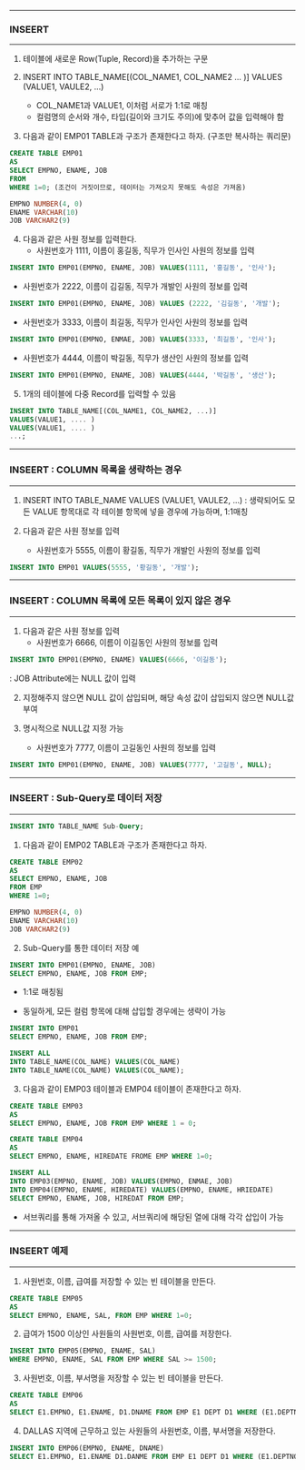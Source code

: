 -----
### INSEERT
-----
1. 테이블에 새로운 Row(Tuple, Record)을 추가하는 구문
2. INSERT INTO TABLE_NAME[(COL_NAME1, COL_NAME2 ... )] VALUES (VALUE1, VAULE2, ...)
   - COL_NAME1과 VALUE1, 이처럼 서로가 1:1로 매칭
   - 컬럼명의 순서와 개수, 타입(길이와 크기도 주의)에 맞추어 값을 입력해야 함
     
3. 다음과 같이 EMP01 TABLE과 구조가 존재한다고 하자. (구조만 복사하는 쿼리문)
```sql
CREATE TABLE EMP01
AS
SELECT EMPNO, ENAME, JOB
FROM
WHERE 1=0; (조건이 거짓이므로, 데이터는 가져오지 못해도 속성은 가져옴)
```

```sql
EMPNO NUMBER(4, 0)
ENAME VARCHAR(10)
JOB VARCHAR2(9)
```

4. 다음과 같은 사원 정보를 입력한다.
   - 사원번호가 1111, 이름이 홍길동, 직무가 인사인 사원의 정보를 입력
```sql
INSERT INTO EMP01(EMPNO, ENAME, JOB) VALUES(1111, '홍길동', '인사');
```

  - 사원번호가 2222, 이름이 김길동, 직무가 개발인 사원의 정보를 입력
```sql
INSERT INTO EMP01(EMPNO, ENAME, JOB) VALUES (2222, '김길동', '개발');
```

  - 사원번호가 3333, 이름이 최길동, 직무가 인사인 사원의 정보를 입력
```sql
INSERT INTO EMP01(EMPNO, ENMAE, JOB) VALUES(3333, '최길동', '인사');
```

  - 사원번호가 4444, 이름이 박길동, 직무가 생산인 사원의 정보를 입력
```sql
INSERT INTO EMP01(EMPNO, ENAME, JOB) VALUES(4444, '박길동', '생산');
```

5. 1개의 테이블에 다중 Record를 입력할 수 있음
```sql
INSERT INTO TABLE_NAME[(COL_NAME1, COL_NAME2, ...)]
VALUES(VALUE1, .... )
VALUES(VALUE1, .... )
...;
```

-----
### INSEERT : COLUMN 목록을 생략하는 경우
-----
1. INSERT INTO TABLE_NAME VALUES (VALUE1, VAULE2, ...)
   : 생략되어도 모든 VALUE 항목대로 각 테이블 항목에 넣을 경우에 가능하며, 1:1매칭

2. 다음과 같은 사원 정보를 입력
   - 사원번호가 5555, 이름이 황길동, 직무가 개발인 사원의 정보를 입력
```sql
INSERT INTO EMP01 VALUES(5555, '황길동', '개발');
```

-----
### INSEERT : COLUMN 목록에 모든 목록이 있지 않은 경우
-----
1. 다음과 같은 사원 정보를 입력
   - 사원번호가 6666, 이름이 이길동인 사원의 정보를 입력
```sql
INSERT INTO EMP01(EMPNO, ENAME) VALUES(6666, '이길동');
```
  : JOB Attribute에는 NULL 값이 입력   

2. 지정해주지 않으면 NULL 값이 삽입되며, 해당 속성 값이 삽입되지 않으면 NULL값 부여

3. 명시적으로 NULL값 지정 가능
   - 사원번호가 7777, 이름이 고길동인 사원의 정보를 입력
```sql
INSERT INTO EMP01(EMPNO, ENAME, JOB) VALUES(7777, '고길동', NULL);
```

-----
### INSEERT : Sub-Query로 데이터 저장
-----
```sql
INSERT INTO TABLE_NAME Sub-Query;
```

1. 다음과 같이 EMP02 TABLE과 구조가 존재한다고 하자.
```sql
CREATE TABLE EMP02
AS
SELECT EMPNO, ENAME, JOB
FROM EMP
WHERE 1=0;
```

```sql
EMPNO NUMBER(4, 0)
ENAME VARCHAR(10)
JOB VARCHAR2(9)
```

2. Sub-Query를 통한 데이터 저장 예
```sql
INSERT INTO EMP01(EMPNO, ENAME, JOB)
SELECT EMPNO, ENAME, JOB FROM EMP;
```
   - 1:1로 매칭됨

   - 동일하게, 모든 컬럼 항목에 대해 삽입할 경우에는 생략이 가능
```sql
INSERT INTO EMP01
SELECT EMPNO, ENAME, JOB FROM EMP;
```


```sql
INSERT ALL
INTO TABLE_NAME(COL_NAME) VALUES(COL_NAME)
INTO TABLE_NAME(COL_NAME) VALUES(COL_NAME);
```
3. 다음과 같이 EMP03 테이블과 EMP04 테이블이 존재한다고 하자.
```sql
CREATE TABLE EMP03
AS
SELECT EMPNO, ENAME, JOB FROM EMP WHERE 1 = 0;
```
```sql
CREATE TABLE EMP04
AS
SELECT EMPNO, ENAME, HIREDATE FROME EMP WHERE 1=0;
```

```sql
INSERT ALL
INTO EMP03(EMPNO, ENAME, JOB) VALUES(EMPNO, ENMAE, JOB)
INTO EMP04(EMPNO, ENAME, HIREDATE) VALUES(EMPNO, ENAME, HRIEDATE)
SELECT EMPNO, ENAME, JOB, HIREDAT FROM EMP;
```
   - 서브쿼리를 통해 가져올 수 있고, 서브쿼리에 해당된 열에 대해 각각 삽입이 가능

-----
### INSEERT 예제
-----
1. 사원번호, 이름, 급여를 저장할 수 있는 빈 테이블을 만든다.
```sql
CREATE TABLE EMP05
AS
SELECT EMPNO, ENAME, SAL, FROM EMP WHERE 1=0;
```

2. 급여가 1500 이상인 사원들의 사원번호, 이름, 급여를 저장한다.
```sql
INSERT INTO EMP05(EMPNO, ENAME, SAL)
WHERE EMPNO, ENAME, SAL FROM EMP WHERE SAL >= 1500;
```

3. 사원번호, 이름, 부서명을 저장할 수 있는 빈 테이블을 만든다.
```sql
CREATE TABLE EMP06
AS
SELECT E1.EMPNO, E1.ENAME, D1.DNAME FROM EMP E1 DEPT D1 WHERE (E1.DEPTNO = D1.DEPTNO) AND (1 = 0);
```

4. DALLAS 지역에 근무하고 있는 사원들의 사원번호, 이름, 부서명을 저장한다.
```sql
INSERT INTO EMP06(EMPNO, ENAME, DNAME)
SELECT E1.EMPNO, E1.ENAME D1.DANME FROM EMP E1 DEPT D1 WHERE (E1.DEPTNO = D1.DEPTNO) AND (D1.LOC = 'DALLAS');  
